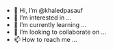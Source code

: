 - 👋 Hi, I’m @khaledpasauf
- 👀 I’m interested in ...
- 🌱 I’m currently learning ...
- 💞️ I’m looking to collaborate on ...
- 📫 How to reach me ...

<!---
khaledpasauf/khaledpasauf is a ✨ special ✨ repository because its `README.md` (this file) appears on your GitHub profile.
You can click the Preview link to take a look at your changes.
--->
